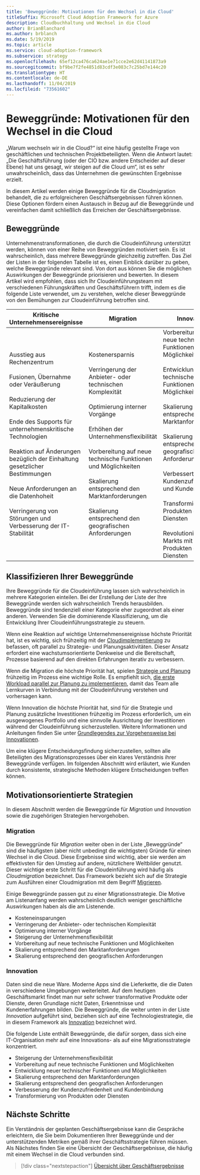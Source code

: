 ```yaml
---
title: 'Beweggründe: Motivationen für den Wechsel in die Cloud'
titleSuffix: Microsoft Cloud Adoption Framework for Azure
description: Cloudbuchhaltung und Wechsel in die Cloud
author: BrianBlanchard
ms.author: brblanch
ms.date: 5/19/2019
ms.topic: article
ms.service: cloud-adoption-framework
ms.subservice: strategy
ms.openlocfilehash: 65ef12ca476ca624ae1e71cce2e62d41141873a9
ms.sourcegitcommit: bf9be7f2fe4851d83cdf3e083c7c25bd7e144c20
ms.translationtype: HT
ms.contentlocale: de-DE
ms.lasthandoff: 11/04/2019
ms.locfileid: "73561602"
---
```

<!-- markdownlint-disable MD026 -->

# <a name="motivations-why-are-we-moving-to-the-cloud"></a>Beweggründe: Motivationen für den Wechsel in die Cloud

„Warum wechseln wir in die Cloud?“ ist eine häufig gestellte Frage von geschäftlichen und technischen Projektbeteiligten. Wenn die Antwort lautet: „Die Geschäftsführung (oder der CIO bzw. andere Entscheider auf dieser Ebene) hat uns gesagt, wir steigen auf die Cloud um“, ist es sehr unwahrscheinlich, dass das Unternehmen die gewünschten Ergebnisse erzielt.

In diesem Artikel werden einige Beweggründe für die Cloudmigration behandelt, die zu erfolgreicheren Geschäftsergebnissen führen können. Diese Optionen fördern einen Austausch in Bezug auf die Beweggründe und vereinfachen damit schließlich das Erreichen der Geschäftsergebnisse.

## <a name="motivations"></a>Beweggründe

Unternehmenstransformationen, die durch die Cloudeinführung unterstützt werden, können von einer Reihe von Beweggründen motiviert sein. Es ist wahrscheinlich, dass mehrere Beweggründe gleichzeitig zutreffen. Das Ziel der Listen in der folgenden Tabelle ist es, einen Einblick darüber zu geben, welche Beweggründe relevant sind. Von dort aus können Sie die möglichen Auswirkungen der Beweggründe priorisieren und bewerten. In diesem Artikel wird empfohlen, dass sich Ihr Cloudeinführungsteam mit verschiedenen Führungskräften und Geschäftsführern trifft, indem es die folgende Liste verwendet, um zu verstehen, welche dieser Beweggründe von den Bemühungen zur Cloudeinführung betroffen sind.

<!-- markdownlint-disable MD033 -->

| Kritische Unternehmensereignisse | Migration | Innovation |
|---|---|---|
| Ausstieg aus Rechenzentrum<br/><br/>Fusionen, Übernahme oder Veräußerung<br/><br/>Reduzierung der Kapitalkosten<br/><br/>Ende des Supports für unternehmenskritische Technologien<br/><br/>Reaktion auf Änderungen bezüglich der Einhaltung gesetzlicher Bestimmungen<br/><br/>Neue Anforderungen an die Datenhoheit<br/><br/>Verringerung von Störungen und Verbesserung der IT-Stabilität | Kostenersparnis<br/><br/>Verringerung der Anbieter- oder technischen Komplexität<br/><br/>Optimierung interner Vorgänge<br/><br/>Erhöhen der Unternehmensflexibilität<br/><br/>Vorbereitung auf neue technische Funktionen und Möglichkeiten<br/><br/>Skalierung entsprechend den Marktanforderungen<br/><br/>Skalierung entsprechend den geografischen Anforderungen | Vorbereitung auf neue technische Funktionen und Möglichkeiten<br/><br/>Entwicklung neuer technischer Funktionen und Möglichkeiten<br/><br/>Skalierung entsprechend den Marktanforderungen<br/><br/>Skalierung entsprechend den geografischen Anforderungen<br/><br/>Verbesserte Kundenzufriedenheit und Kundenbindung<br/><br/>Transformierung von Produkten oder Diensten<br/><br/>Revolutionieren des Markts mit neuen Produkten oder Diensten |

## <a name="classify-your-motivations"></a>Klassifizieren Ihrer Beweggründe

Ihre Beweggründe für die Cloudeinführung lassen sich wahrscheinlich in mehrere Kategorien einteilen. Bei der Erstellung der Liste der Ihre Beweggründe werden sich wahrscheinlich Trends herausbilden. Beweggründe sind tendenziell einer Kategorie eher zugeordnet als einer anderen. Verwenden Sie die dominierende Klassifizierung, um die Entwicklung Ihrer Cloudeinführungsstrategie zu steuern.

Wenn eine Reaktion auf wichtige Unternehmensereignisse höchste Priorität hat, ist es wichtig, sich frühzeitig mit der [Cloudimplementierung](../getting-started/migrate.md#cloud-implementation) zu befassen, oft parallel zu Strategie- und Planungsaktivitäten. Dieser Ansatz erfordert eine wachstumsorientierte Denkweise und die Bereitschaft, Prozesse basierend auf den direkten Erfahrungen iterativ zu verbessern.

Wenn die Migration die höchste Priorität hat, spielen [Strategie und Planung](../getting-started/migrate.md#cloud-strategy-and-planning) frühzeitig im Prozess eine wichtige Rolle. Es empfiehlt sich, [die erste Workload parallel zur Planung zu implementieren](../getting-started/migrate.md#cloud-implementation), damit das Team alle Lernkurven in Verbindung mit der Cloudeinführung verstehen und vorhersagen kann.

Wenn Innovation die höchste Priorität hat, sind für die Strategie und Planung zusätzliche Investitionen frühzeitig im Prozess erforderlich, um ein ausgewogenes Portfolio und eine sinnvolle Ausrichtung der Investitionen während der Cloudeinführung sicherzustellen. Weitere Informationen und Anleitungen finden Sie unter [Grundlegendes zur Vorgehensweise bei Innovationen](../getting-started/innovate.md).

Um eine klügere Entscheidungsfindung sicherzustellen, sollten alle Beteiligten des Migrationsprozesses über ein klares Verständnis ihrer Beweggründe verfügen. Im folgenden Abschnitt wird erläutert, wie Kunden durch konsistente, strategische Methoden klügere Entscheidungen treffen können.

## <a name="motivation-driven-strategies"></a>Motivationsorientierte Strategien

In diesem Abschnitt werden die Beweggründe für *Migration* und *Innovation* sowie die zugehörigen Strategien hervorgehoben.

### <a name="migration"></a>Migration

Die Beweggründe für *Migration* weiter oben in der Liste „Beweggründe“ sind die häufigsten (aber nicht unbedingt die wichtigsten) Gründe für einen Wechsel in die Cloud. Diese Ergebnisse sind wichtig, aber sie werden am effektivsten für den Umstieg auf andere, nützlichere Weltbilder genutzt. Dieser wichtige erste Schritt für die Cloudeinführung wird häufig als *Cloudmigration* bezeichnet. Das Framework bezieht sich auf die Strategie zum Ausführen einer Cloudmigration mit dem Begriff [Migrieren](../getting-started/migrate.md).

Einige Beweggründe passen gut zu einer Migrationsstrategie. Die Motive am Listenanfang werden wahrscheinlich deutlich weniger geschäftliche Auswirkungen haben als die am Listenende.

- Kosteneinsparungen
- Verringerung der Anbieter- oder technischen Komplexität
- Optimierung interner Vorgänge
- Steigerung der Unternehmensflexibilität
- Vorbereitung auf neue technische Funktionen und Möglichkeiten
- Skalierung entsprechend den Marktanforderungen
- Skalierung entsprechend den geografischen Anforderungen

### <a name="innovation"></a>Innovation

Daten sind die neue Ware. Moderne Apps sind die Lieferkette, die die Daten in verschiedene Umgebungen weiterleitet. Auf dem heutigen Geschäftsmarkt findet man nur sehr schwer transformative Produkte oder Dienste, deren Grundlage nicht Daten, Erkenntnisse und Kundenerfahrungen bilden. Die Beweggründe, die weiter unten in der Liste *Innovation* aufgeführt sind, beziehen sich auf eine Technologiestrategie, die in diesem Framework als [Innovation](../getting-started/innovate.md) bezeichnet wird.

Die folgende Liste enthält Beweggründe, die dafür sorgen, dass sich eine IT-Organisation mehr auf eine Innovations- als auf eine Migrationsstrategie konzentriert.

- Steigerung der Unternehmensflexibilität
- Vorbereitung auf neue technische Funktionen und Möglichkeiten
- Entwicklung neuer technischer Funktionen und Möglichkeiten
- Skalierung entsprechend den Marktanforderungen
- Skalierung entsprechend den geografischen Anforderungen
- Verbesserung der Kundenzufriedenheit und Kundenbindung
- Transformierung von Produkten oder Diensten

## <a name="next-steps"></a>Nächste Schritte

Ein Verständnis der geplanten Geschäftsergebnisse kann die Gespräche erleichtern, die Sie beim Dokumentieren Ihrer Beweggründe und der unterstützenden Metriken gemäß ihrer Geschäftsstrategie führen müssen. Als Nächstes finden Sie eine Übersicht der Geschäftsergebnisse, die häufig mit einem Wechsel in die Cloud verbunden sind.

> [!div class="nextstepaction"]
> [Übersicht über Geschäftsergebnisse](./business-outcomes/index.md)
